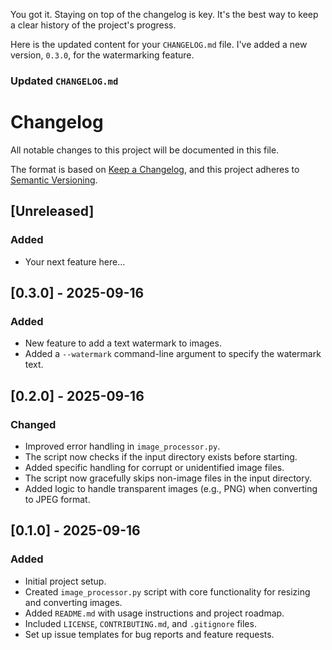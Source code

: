You got it. Staying on top of the changelog is key. It's the best way to keep a clear history of the project's progress.

Here is the updated content for your `CHANGELOG.md` file. I've added a new version, `0.3.0`, for the watermarking feature.

### **Updated `CHANGELOG.md`**


# Changelog

All notable changes to this project will be documented in this file.

The format is based on [Keep a Changelog](https://keepachangelog.com/en/1.0.0/),
and this project adheres to [Semantic Versioning](https://semver.org/spec/v2.0.0.html).

## [Unreleased]

### Added
- Your next feature here...

## [0.3.0] - 2025-09-16

### Added
- New feature to add a text watermark to images.
- Added a `--watermark` command-line argument to specify the watermark text.

## [0.2.0] - 2025-09-16

### Changed
- Improved error handling in `image_processor.py`.
- The script now checks if the input directory exists before starting.
- Added specific handling for corrupt or unidentified image files.
- The script now gracefully skips non-image files in the input directory.
- Added logic to handle transparent images (e.g., PNG) when converting to JPEG format.

## [0.1.0] - 2025-09-16

### Added
- Initial project setup.
- Created `image_processor.py` script with core functionality for resizing and converting images.
- Added `README.md` with usage instructions and project roadmap.
- Included `LICENSE`, `CONTRIBUTING.md`, and `.gitignore` files.
- Set up issue templates for bug reports and feature requests.
